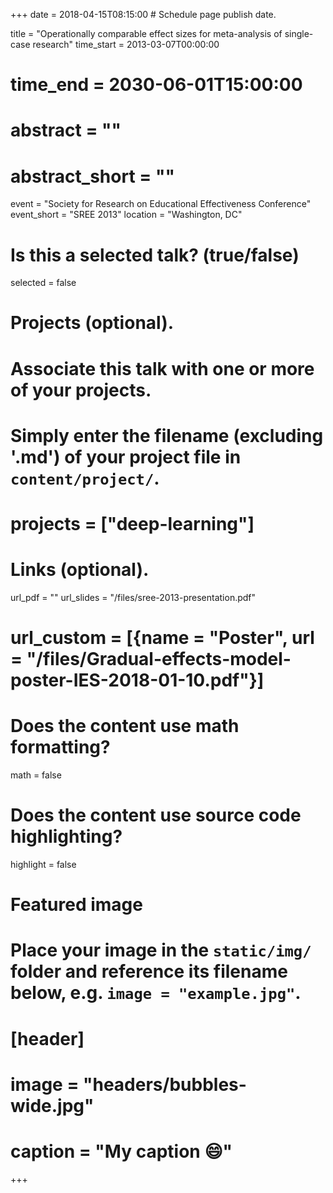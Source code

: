 +++
date = 2018-04-15T08:15:00  # Schedule page publish date.

title = "Operationally comparable effect sizes for meta-analysis of single-case research"
time_start = 2013-03-07T00:00:00
# time_end = 2030-06-01T15:00:00
# abstract = ""
# abstract_short = ""
event = "Society for Research on Educational Effectiveness Conference"
event_short = "SREE 2013"
location = "Washington, DC"

# Is this a selected talk? (true/false)
selected = false

# Projects (optional).
#   Associate this talk with one or more of your projects.
#   Simply enter the filename (excluding '.md') of your project file in `content/project/`.
# projects = ["deep-learning"]

# Links (optional).
url_pdf = ""
url_slides = "/files/sree-2013-presentation.pdf"
# url_custom = [{name = "Poster", url = "/files/Gradual-effects-model-poster-IES-2018-01-10.pdf"}]

# Does the content use math formatting?
math = false

# Does the content use source code highlighting?
highlight = false

# Featured image
# Place your image in the `static/img/` folder and reference its filename below, e.g. `image = "example.jpg"`.
# [header]
# image = "headers/bubbles-wide.jpg"
# caption = "My caption :smile:"

+++

